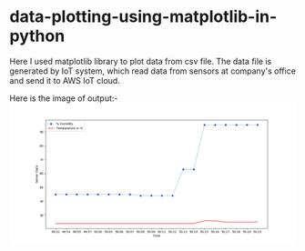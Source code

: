 # data-plotting-using-matplotlib-in-python
Here I used matplotlib library to plot data from csv file. The data file is generated by IoT system, which read data from sensors at company's office and send it to AWS IoT cloud.

Here is the image of output:-
![](output.png)
